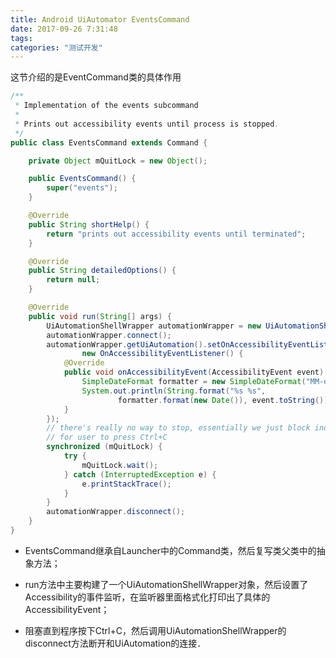```yaml
---
title: Android UiAutomator EventsCommand
date: 2017-09-26 7:31:48
tags:
categories: "测试开发"
---
```


这节介绍的是EventCommand类的具体作用

```java
/**
 * Implementation of the events subcommand
 *
 * Prints out accessibility events until process is stopped.
 */
public class EventsCommand extends Command {

    private Object mQuitLock = new Object();

    public EventsCommand() {
        super("events");
    }

    @Override
    public String shortHelp() {
        return "prints out accessibility events until terminated";
    }

    @Override
    public String detailedOptions() {
        return null;
    }

    @Override
    public void run(String[] args) {
        UiAutomationShellWrapper automationWrapper = new UiAutomationShellWrapper();
        automationWrapper.connect();
        automationWrapper.getUiAutomation().setOnAccessibilityEventListener(
                new OnAccessibilityEventListener() {
            @Override
            public void onAccessibilityEvent(AccessibilityEvent event) {
                SimpleDateFormat formatter = new SimpleDateFormat("MM-dd HH:mm:ss.SSS");
                System.out.println(String.format("%s %s",
                        formatter.format(new Date()), event.toString()));
            }
        });
        // there's really no way to stop, essentially we just block indefinitely here and wait
        // for user to press Ctrl+C
        synchronized (mQuitLock) {
            try {
                mQuitLock.wait();
            } catch (InterruptedException e) {
                e.printStackTrace();
            }
        }
        automationWrapper.disconnect();
    }
}
```

<!--more-->

* EventsCommand继承自Launcher中的Command类，然后复写类父类中的抽象方法；

* run方法中主要构建了一个UiAutomationShellWrapper对象，然后设置了Accessibility的事件监听，在监听器里面格式化打印出了具体的AccessibilityEvent；

* 阻塞直到程序按下Ctrl+C，然后调用UiAutomationShellWrapper的disconnect方法断开和UiAutomation的连接．
